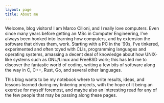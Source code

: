 ```yaml
---
layout: page
title: About me
---
```


Welcome, blog visitors! I am Marco Cilloni, and I really love computers.
Even since many years before getting an MSc in Computer Engineering, I've always been hooked into learning how computers, and by extension the software that drives them, work.
Starting with a PC in the '90s, I've tinkered, experimented and often toyed with CLIs, programming languages and operating systems, amassing a decent deal of knowledge about how UNIX-like systems such as GNU/Linux and FreeBSD work; this has led me to discover the fantastic world of coding, writing a few bits of software along the way in C, C++, Rust, Go, and several other languages.

This blog wants to be my notebook where to write results, ideas, and lessons learned during my tinkering projects, with the hope of it being an exercise for myself foremost, and maybe also an interesting read for any of the few people that may be passing along these pages. 
